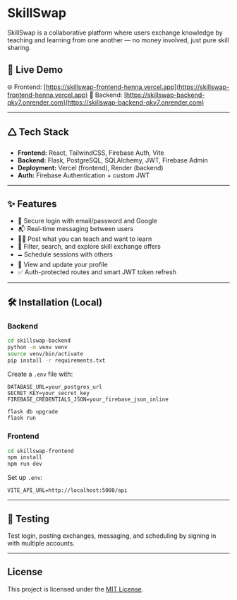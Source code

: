#  SkillSwap

SkillSwap is a collaborative platform where users exchange knowledge by teaching and learning from one another — no money involved, just pure skill sharing.

## 🚀 Live Demo

🌐 Frontend: [https://skillswap-frontend-henna.vercel.app](https://skillswap-frontend-henna.vercel.app)
🔗 Backend: [https://skillswap-backend-qky7.onrender.com](https://skillswap-backend-qky7.onrender.com)

---

## 🛆 Tech Stack

* **Frontend:** React, TailwindCSS, Firebase Auth, Vite
* **Backend:** Flask, PostgreSQL, SQLAlchemy, JWT, Firebase Admin
* **Deployment:** Vercel (frontend), Render (backend)
* **Auth:** Firebase Authentication + custom JWT

---

## ✨ Features

* 🔐 Secure login with email/password and Google
* 📬 Real-time messaging between users
* 🧑‍🏫 Post what you can teach and want to learn
* 🔎 Filter, search, and explore skill exchange offers
* 🗕️ Schedule sessions with others
* 👤 View and update your profile
* ✅ Auth-protected routes and smart JWT token refresh

---

## 🛠️ Installation (Local)

### Backend

```bash
cd skillswap-backend
python -m venv venv
source venv/bin/activate
pip install -r requirements.txt
```

Create a `.env` file with:

```env
DATABASE_URL=your_postgres_url
SECRET_KEY=your_secret_key
FIREBASE_CREDENTIALS_JSON=your_firebase_json_inline
```

```bash
flask db upgrade
flask run
```

### Frontend

```bash
cd skillswap-frontend
npm install
npm run dev
```

Set up `.env`:

```env
VITE_API_URL=http://localhost:5000/api
```

---

## 🧪 Testing

Test login, posting exchanges, messaging, and scheduling by signing in with multiple accounts.

---


## License

This project is licensed under the [MIT License](./LICENSE).


